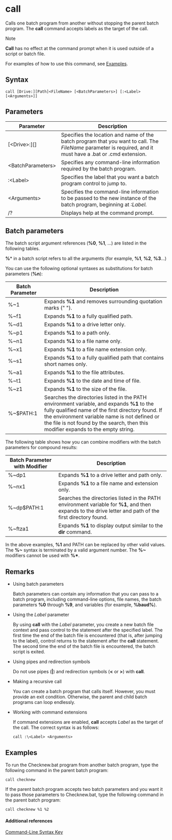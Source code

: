 # call



Calls one batch program from another without stopping the parent batch program. The **call** command accepts labels as the target of the call.

> [!NOTE]
> **Call** has no effect at the command prompt when it is used outside of a script or batch file.

For examples of how to use this command, see [Examples](#BKMK_examples).

## Syntax

```
call [Drive:][Path]<FileName> [<BatchParameters>] [:<Label> [<Arguments>]]
```

## Parameters

|Parameter|Description|
|---------|-----------|
|[\<Drive>:][<Path>]<FileName>|Specifies the location and name of the batch program that you want to call. The *FileName* parameter is required, and it must have a .bat or .cmd extension.|
|\<BatchParameters>|Specifies any command-line information required by the batch program.|
|:\<Label>|Specifies the label that you want a batch program control to jump to.|
|\<Arguments>|Specifies the command-line information to be passed to the new instance of the batch program, beginning at *:Label.*|
|/?|Displays help at the command prompt.|

## Batch parameters

The batch script argument references (**%0**, **%1**, ...) are listed in the following tables.

**%*** in a batch script refers to all the arguments (for example, **%1**, **%2**, **%3**...)

You can use the following optional syntaxes as substitutions for batch parameters (**%n**):

|Batch Parameter|Description|
|---------------|-----------|
|%~1|Expands **%1** and removes surrounding quotation marks (" ").|
|%~f1|Expands **%1** to a fully qualified path.|
|%~d1|Expands **%1** to a drive letter only.|
|%~p1|Expands **%1** to a path only.|
|%~n1|Expands **%1** to a file name only.|
|%~x1|Expands **%1** to a file name extension only.|
|%~s1|Expands **%1** to a fully qualified path that contains short names only.|
|%~a1|Expands **%1** to the file attributes.|
|%~t1|Expands **%1** to the date and time of file.|
|%~z1|Expands **%1** to the size of the file.|
|%~$PATH:1|Searches the directories listed in the PATH environment variable, and expands **%1** to the fully qualified name of the first directory found. If the environment variable name is not defined or the file is not found by the search, then this modifier expands to the empty string.|

The following table shows how you can combine modifiers with the batch parameters for compound results:

|Batch Parameter with Modifier|Description|
|-----------------------------|-----------|
|%~dp1|Expands **%1** to a drive letter and path only.|
|%~nx1|Expands **%1** to a file name and extension only.|
|%~dp$PATH:1|Searches the directories listed in the PATH environment variable for **%1**, and then expands to the drive letter and path of the first directory found.|
|%~ftza1|Expands **%1** to display output similar to the **dir** command.|

In the above examples, **%1** and PATH can be replaced by other valid values. The **%~** syntax is terminated by a valid argument number. The **%~** modifiers cannot be used with **%\***.

## Remarks

-   Using batch parameters

    Batch parameters can contain any information that you can pass to a batch program, including command-line options, file names, the batch parameters **%0** through **%9**, and variables (for example, **%baud%**).
-   Using the *Label* parameter

    By using **call** with the *Label* parameter, you create a new batch file context and pass control to the statement after the specified label. The first time the end of the batch file is encountered (that is, after jumping to the label), control returns to the statement after the **call** statement. The second time the end of the batch file is encountered, the batch script is exited.
-   Using pipes and redirection symbols

    Do not use pipes (**|**) and redirection symbols (**<** or **>**) with **call**.
-   Making a recursive call

    You can create a batch program that calls itself. However, you must provide an exit condition. Otherwise, the parent and child batch programs can loop endlessly.
-   Working with command extensions

    If command extensions are enabled, **call** accepts *Label* as the target of the call. The correct syntax is as follows:

    `call :\<Label> <Arguments>`

## <a name="BKMK_examples"></a>Examples

To run the Checknew.bat program from another batch program, type the following command in the parent batch program:
```
call checknew
```
If the parent batch program accepts two batch parameters and you want it to pass those parameters to Checknew.bat, type the following command in the parent batch program:
```
call checknew %1 %2
```

#### Additional references

[Command-Line Syntax Key](command-line-syntax-key.md)
